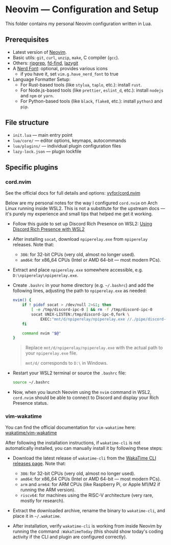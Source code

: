 # Neovim — Configuration and Setup

This folder contains my personal Neovim configuration written in Lua.

## Prerequisites

- Latest version of [Neovim](https://github.com/neovim/neovim).
- Basic utils: `git`, `curl`, `unzip`, `make`, C compiler (`gcc`).
- Others: [ripgrep](https://github.com/BurntSushi/ripgrep#installation),
  [fd-find](https://github.com/sharkdp/fd#installation),
  [lazygit](https://github.com/jesseduffield/lazygit#installation)
- A [Nerd Font](https://www.nerdfonts.com/): optional, provides various icons
  - if you have it, set `vim.g.have_nerd_font` to true
- Language Formatter Setup:
  - For Rust-based tools (like `stylua`, `taplo`, etc.): install `rust`.
  - For Node.js-based tools (like `prettier`, `eslint_d`, etc.): install `nodejs` and `npm` or `yarn`.
  - For Python-based tools (like `black`, `flake8`, etc.): install `python3` and `pip`.

## File structure

- `init.lua` — main entry point
- `lua/core/` — editor options, keymaps, autocommands
- `lua/plugins/` — individual plugin configuration files
- `lazy-lock.json` — plugin lockfile

## Specific plugins

### cord.nvim

See the official docs for full details and options: [vyfor/cord.nvim](https://github.com/vyfor/cord.nvim)

Below are my personal notes for the way I configured `cord.nvim` on Arch Linux running inside WSL2. This is not a substitute for the upstream docs — it's purely my experience and small tips that helped me get it working.

- Follow this guide to set up Discord Rich Presence on WSL2: [Using Discord Rich Presence with WSL2](https://github.com/vyfor/cord.nvim/wiki/Special-Environments)

- After installing `socat`, download `npiperelay.exe` from `npiperelay` releases. Note that:

  - `386`: for 32-bit CPUs (very old, almost no longer used).
  - `amd64`: for x86_64 CPUs (Intel or AMD 64-bit — most modern PCs).

- Extract and place `npiperelay.exe` somewhere accessible, e.g. `D:\npiperelay\npiperelay.exe`.

- Create `.bashrc` in your home directory (e.g. `~/.bashrc`) and add the following lines, adjusting the path to `npiperelay.exe` as needed:

  ```bash
  nvim() {
      if ! pidof socat > /dev/null 2>&1; then
          [ -e /tmp/discord-ipc-0 ] && rm -f /tmp/discord-ipc-0
          socat UNIX-LISTEN:/tmp/discord-ipc-0,fork \
              EXEC:"mnt/d/npiperelay/npiperelay.exe //./pipe/discord-ipc-0" 2>/dev/null &
      fi

      command nvim "$@"
  }
  ```

  > Replace `mnt/d/npiperelay/npiperelay.exe` with the actual path to your `npiperelay.exe` file.
  >
  > `mnt/d/` corresponds to `D:\` in Windows.

- Restart your WSL2 terminal or source the `.bashrc` file:

  ```bash
  source ~/.bashrc
  ```

- Now, when you launch Neovim using the `nvim` command in WSL2, `cord.nvim` should be able to connect to Discord and display your Rich Presence status.

### vim-wakatime

You can find the official documentation for `vim-wakatime` here: [wakatime/vim-wakatime](https://github.com/wakatime/vim-wakatime)

After following the installation instructions, if `wakatime-cli` is not automatically installed, you can manually install it by following these steps:

- Download the latest release of `wakatime-cli` from the [WakaTime CLI releases page](https://github.com/wakatime/wakatime-cli/releases). Note that:

  - `386`: for 32-bit CPUs (very old, almost no longer used).
  - `amd64`: for x86_64 CPUs (Intel or AMD 64-bit — most modern PCs).
  - `arm` and `arm64`: for ARM CPUs (like Raspberry Pi, or Apple M1/M2 if running the ARM version).
  - `riscv64`: for machines using the RISC-V architecture (very rare, mostly for research).

- Extract the downloaded archive, rename the binary to `wakatime-cli`, and place it in `~/.wakatime`.

- After installation, verify `wakatime-cli` is working from inside Neovim by running the command `:WakaTimeToday` (this should show today's coding activity if the CLI and plugin are configured correctly).
